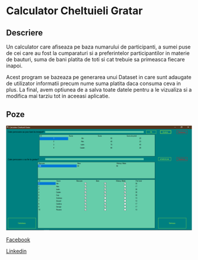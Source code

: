 # Calculator Cheltuieli Gratar
## Descriere

Un calculator care afiseaza pe baza numarului de participanti, a sumei puse de cei care au fost la cumparaturi si a preferintelor participantilor in materie de bauturi, suma de bani platita de toti si cat trebuie sa primeasca fiecare inapoi.

 Acest program se bazeaza pe generarea unui Dataset in care sunt adaugate de utilizator informatii precum nume suma platita daca consuma ceva in plus. 
 La final, avem optiunea de a salva toate datele pentru a le vizualiza si a modifica mai tarziu tot in aceeasi aplicatie.


## Poze

![alt text](https://github.com/VilcuIustin/CalculareCheltuieliGratar/blob/master/Screenshot_1.png)



[Facebook](https://www.facebook.com/iustin.vilcu/)

[Linkedin](www.linkedin.com/in/vilcu-iustin-alexandru)
